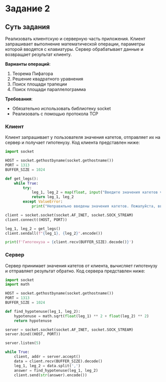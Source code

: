 # Задание 2

## Суть задания

Реализовать клиентскую и серверную часть приложения. Клиент запрашивает выполнение математической операции, параметры которой вводятся с клавиатуры. Сервер обрабатывает данные и возвращает результат клиенту.

**Варианты операций**:
1. Теорема Пифагора
2. Решение квадратного уравнения
3. Поиск площади трапеции
4. Поиск площади параллелограмма

**Требования**:
- Обязательно использовать библиотеку socket
- Реализовать с помощью протокола TCP


### Клиент

Клиент запрашивает у пользователя значения катетов, отправляет их на сервер и получает гипотенузу. Код клиента представлен ниже:

```python
import socket

HOST = socket.gethostbyname(socket.gethostname())
PORT = 1313
BUFFER_SIZE = 1024

def get_legs():
    while True:
        try:
            leg_1, leg_2 = map(float, input("Введите значения катетов через пробел\n").split())
            return leg_1, leg_2
        except ValueError:
            print("Неправильно введены значения катетов. Пожалуйста, введите числовые значения.")

client = socket.socket(socket.AF_INET, socket.SOCK_STREAM)
client.connect((HOST, PORT))

leg_1, leg_2 = get_legs()
client.sendall(f"{leg_1}, {leg_2}".encode())

print(f'Гипотенуза = {client.recv(BUFFER_SIZE).decode()}')
```

### Сервер

Сервер принимает значения катетов от клиента, вычисляет гипотенузу и отправляет результат обратно. Код сервера представлен ниже:

```python
import socket
import math

HOST = socket.gethostbyname(socket.gethostname())
PORT = 1313
BUFFER_SIZE = 1024

def find_hypotenuse(leg_1, leg_2):
    hypotenuse = math.sqrt(float(leg_1) ** 2 + float(leg_2) ** 2)
    return hypotenuse

server = socket.socket(socket.AF_INET, socket.SOCK_STREAM)
server.bind((HOST, PORT))

server.listen(5)

while True:
    client, addr = server.accept()
    data = client.recv(BUFFER_SIZE).decode()
    leg_1, leg_2 = data.split(',')
    answer = find_hypotenuse(leg_1, leg_2)
    client.send(str(answer).encode())
```